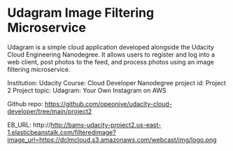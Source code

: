 # Udagram Image Filtering Microservice

Udagram is a simple cloud application developed alongside the Udacity Cloud Engineering Nanodegree. It allows users to register and log into a web client, post photos to the feed, and process photos using an image filtering microservice.

Institution:	Udacity
Course:			Cloud Developer Nanodegree
project id:		Project 2
Project topic:	Udagram: Your Own Instagram on AWS

Github repo: https://github.com/opeoniye/udacity-cloud-developer/tree/main/project2

EB_URL:     http://http://bams-udacity-project2.us-east-1.elasticbeanstalk.com/filteredimage?image_url=https://dclmcloud.s3.amazonaws.com/webcast/img/logo.png